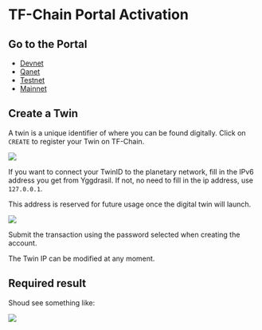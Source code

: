 # TF-Chain Portal Activation

## Go to the Portal

- [Devnet](https://dashboard.dev.grid.tf/)
- [Qanet](https://dashboard.qa.grid.tf/)
- [Testnet](https://dashboard.test.grid.tf/)
- [Mainnet](https://dashboard.grid.tf/)


## Create a Twin

A twin is a unique identifier of where you can be found digitally. Click on `CREATE` to register your Twin on TF-Chain.

![ ](dashboard/img/dashboard_portal_create_twin.png ':size=600')

If you want to connect your TwinID to the planetary network, fill in the IPv6 address you get from Yggdrasil.
If not, no need to fill in the ip address, use ```127.0.0.1```.

This address is reserved for future usage once the digital twin will launch.

![ ](dashboard/img/dashboard_portal_fill_ipv6.png ':size=400')

Submit the transaction using the password selected when creating the account.

The Twin IP can be modified at any moment.

## Required result

Shoud see something like:

![ ](dashboard/img/dashboard_portal_twin_created.png ':size=600')

